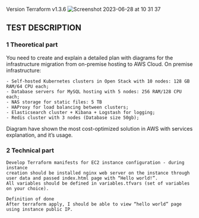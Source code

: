 Version
Terraform v1.3.6
![Screenshot 2023-06-28 at 10 31 37](https://github.com/Lvchnk88/test_task_IT-Craft/assets/53876938/1ddf78eb-c4fa-41c6-a33c-05f286a1f59e)


TEST DESCRIPTION
----------------

### 1 Theoretical part
You need to create and explain a detailed plan with diagrams for the infrastructure migration from on-premise hosting to AWS Cloud.
On premise infrastructure:
```
- Self-hosted Kubernetes clusters in Open Stack with 10 nodes: 128 GB RAM/64 CPU each;
- Database servers for MySQL hosting with 5 nodes: 256 RAM/128 CPU each;
- NAS storage for static files: 5 TB
- HAProxy for load balancing between clusters;
- Elasticsearch cluster + Kibana + Logstash for logging;
- Redis cluster with 3 nodes (Database size 50gb);
```
Diagram have shown the most cost-optimized solution in AWS with services explanation, and it’s usage.


### 2 Technical part
```
Develop Terraform manifests for EC2 instance configuration - during instance
creation should be installed nginx web server on the instance through user data and passed index.html page with “Hello world!”. 
All variables should be defined in variables.tfvars (set of variables on your choice).

Definition of done
After terraform apply, I should be able to view “hello world” page using instance public IP.
```
